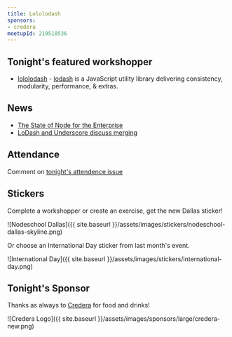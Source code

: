 ```yaml
---
title: Lololodash
sponsors:
- credera
meetupId: 219510536
---
```


## Tonight's featured workshopper

- [lololodash](https://github.com/mdunisch/lololodash) - [lodash](https://lodash.com/) is a JavaScript utility library delivering consistency, modularity, performance, & extras.

## News

- [The State of Node for the Enterprise](http://marketing.nodesource.com/acton/fs/blocks/showLandingPage/a/15680/p/p-0012/t/page/fm/5)
- [LoDash and Underscore discuss merging](http://www.infoq.com/news/2015/05/underscore-lodash-merging)

## Attendance

Comment on [tonight's attendence issue](https://github.com/nodeschool/dallas/issues/53)

## Stickers

Complete a workshopper or create an exercise, get the new Dallas sticker!

![Nodeschool Dallas]({{ site.baseurl }}/assets/images/stickers/nodeschool-dallas-skyline.png)

Or choose an International Day sticker from last month's event.

![International Day]({{ site.baseurl }}/assets/images/stickers/international-day.png)

## Tonight's Sponsor

Thanks as always to [Credera](http://www.credera.com) for food and drinks!

![Credera Logo]({{ site.baseurl }}/assets/images/sponsors/large/credera-new.png)
